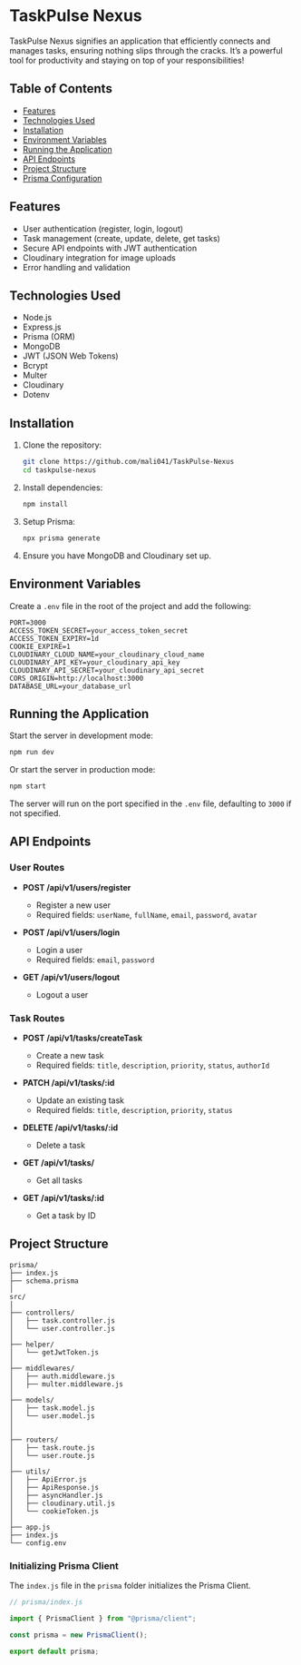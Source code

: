 # TaskPulse Nexus

TaskPulse Nexus signifies an application that efficiently connects and manages tasks, ensuring nothing slips through the cracks. It’s a powerful tool for productivity and staying on top of your responsibilities!

## Table of Contents

- [Features](#features)
- [Technologies Used](#technologies-used)
- [Installation](#installation)
- [Environment Variables](#environment-variables)
- [Running the Application](#running-the-application)
- [API Endpoints](#api-endpoints)
- [Project Structure](#project-structure)
- [Prisma Configuration](#prisma-configuration)

## Features

- User authentication (register, login, logout)
- Task management (create, update, delete, get tasks)
- Secure API endpoints with JWT authentication
- Cloudinary integration for image uploads
- Error handling and validation

## Technologies Used

- Node.js
- Express.js
- Prisma (ORM)
- MongoDB
- JWT (JSON Web Tokens)
- Bcrypt
- Multer
- Cloudinary
- Dotenv

## Installation

1. Clone the repository:

   ```sh
   git clone https://github.com/mali041/TaskPulse-Nexus
   cd taskpulse-nexus
   ```

2. Install dependencies:

   ```sh
   npm install
   ```

3. Setup Prisma:

   ```sh
   npx prisma generate
   ```

4. Ensure you have MongoDB and Cloudinary set up.

## Environment Variables

Create a `.env` file in the root of the project and add the following:

```env
PORT=3000
ACCESS_TOKEN_SECRET=your_access_token_secret
ACCESS_TOKEN_EXPIRY=1d
COOKIE_EXPIRE=1
CLOUDINARY_CLOUD_NAME=your_cloudinary_cloud_name
CLOUDINARY_API_KEY=your_cloudinary_api_key
CLOUDINARY_API_SECRET=your_cloudinary_api_secret
CORS_ORIGIN=http://localhost:3000
DATABASE_URL=your_database_url
```

## Running the Application

Start the server in development mode:

```sh
npm run dev
```

Or start the server in production mode:

```sh
npm start
```

The server will run on the port specified in the `.env` file, defaulting to `3000` if not specified.

## API Endpoints

### User Routes

- **POST /api/v1/users/register**
  - Register a new user
  - Required fields: `userName`, `fullName`, `email`, `password`, `avatar`
- **POST /api/v1/users/login**

  - Login a user
  - Required fields: `email`, `password`

- **GET /api/v1/users/logout**
  - Logout a user

### Task Routes

- **POST /api/v1/tasks/createTask**
  - Create a new task
  - Required fields: `title`, `description`, `priority`, `status`, `authorId`
- **PATCH /api/v1/tasks/:id**

  - Update an existing task
  - Required fields: `title`, `description`, `priority`, `status`

- **DELETE /api/v1/tasks/:id**

  - Delete a task

- **GET /api/v1/tasks/**

  - Get all tasks

- **GET /api/v1/tasks/:id**
  - Get a task by ID

## Project Structure

```
prisma/
├── index.js
├── schema.prisma
│
src/
│
├── controllers/
│   ├── task.controller.js
│   └── user.controller.js
│
├── helper/
│   └── getJwtToken.js
│
├── middlewares/
│   ├── auth.middleware.js
│   ├── multer.middleware.js
│
├── models/
│   ├── task.model.js
│   └── user.model.js
│
│
├── routers/
│   ├── task.route.js
│   └── user.route.js
│
├── utils/
│   ├── ApiError.js
│   ├── ApiResponse.js
│   ├── asyncHandler.js
│   ├── cloudinary.util.js
│   └── cookieToken.js
│
├── app.js
├── index.js
└── config.env
```

### Initializing Prisma Client

The `index.js` file in the `prisma` folder initializes the Prisma Client.

```js
// prisma/index.js

import { PrismaClient } from "@prisma/client";

const prisma = new PrismaClient();

export default prisma;
```
